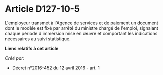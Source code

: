 # Article D127-10-5

L'employeur transmet à l'Agence de services et de paiement un document dont le modèle est fixé par arrêté du ministre chargé
de l'emploi, signalant chaque période d'immersion mise en œuvre et comportant les indications nécessaires au suivi
statistique.

**Liens relatifs à cet article**

_Créé par_:

  - Décret n°2016-452 du 12 avril 2016 - art. 1
